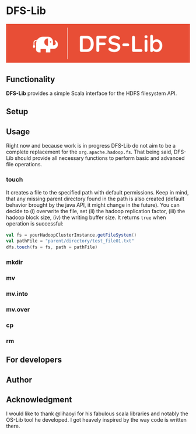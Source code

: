 # DFS-Lib

![logo](./assets/dfs-lib.png)

## Functionality

**DFS-Lib** provides a simple Scala interface for the HDFS filesystem API.

## Setup

## Usage

Right now and because work is in progress DFS-Lib do not aim to be a complete replacement for the `org.apache.hadoop.fs`. That being said, DFS-Lib should provide all necessary functions to perform basic and advanced file operations.

### touch

It creates a file to the specified path with default permissions. Keep in mind, that any missing parent directory found in the path is also created (default behavior brought by the java API, it might change in the future). You can decide to (i) overwrite the file, set (ii) the hadoop replication factor, (iii) the hadoop block size, (iv) the writing buffer size. It returns `true` when operation is successful:

```scala
val fs = yourHadoopClusterInstance.getFileSystem()
val pathFile = "parent/directory/test_file01.txt"
dfs.touch(fs = fs, path = pathFile)
```

### mkdir

### mv

### mv.into

### mv.over

### cp

### rm

## For developers

## Author

## Acknowledgment

I would like to thank @lihaoyi for his fabulous scala libraries and notably the OS-Lib tool he developed. I got heavely inspired by the way code is written there.
